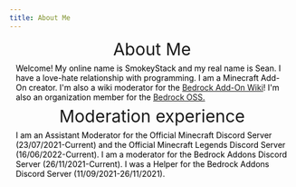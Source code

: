 ```yaml
---
title: About Me
---
```


<div>
    <div class="info-section">
        <div class="info-header" style="text-align: center">
            <span style="font-size: 30px">About Me</span>
        </div>
        <div style="margin: 0.5em 0.8em;">
            <span style="color: #000000">Welcome! My online name is SmokeyStack and my real name is Sean. I have a love-hate relationship with programming. I am a Minecraft Add-On creator. I&#39;m also a wiki moderator for the <a href="https://wiki.bedrock.dev/">Bedrock Add-On Wiki</a>! I'm also an organization member for the <a href="https://github.com/Bedrock-OSS">Bedrock OSS.</a></span>
        </div>
        <div class="info-header" style="text-align: center">
            <span style="font-size: 30px">Moderation experience</span>
        </div>
        <div style="margin: 0.5em 0.8em;">
            <span style="color: #000000">I am an Assistant Moderator for the Official Minecraft Discord Server (23/07/2021-Current) and the Official Minecraft Legends Discord Server (16/06/2022-Current). I am a moderator for the Bedrock Addons Discord Server (26/11/2021-Current). I was a Helper for the Bedrock Addons Discord Server (11/09/2021-26/11/2021).</span>
        </div>
    </div>
</div>
